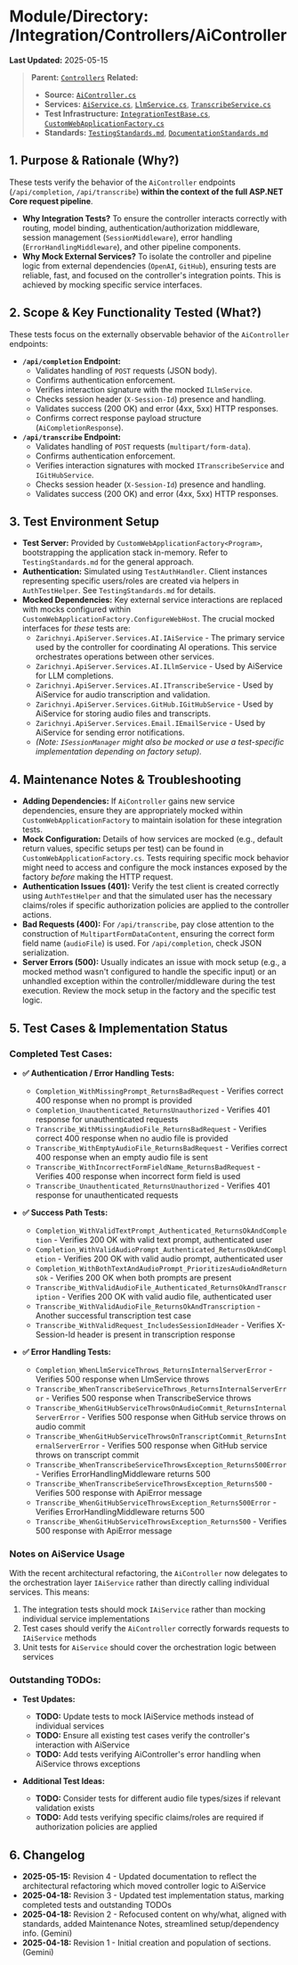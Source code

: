 # Module/Directory: /Integration/Controllers/AiController

**Last Updated:** 2025-05-15

> **Parent:** [`Controllers`](../README.md)
> **Related:**
> * **Source:** [`AiController.cs`](../../../../Zarichney.Server/Controllers/AiController.cs)
> * **Services:** [`AiService.cs`](../../../../Zarichney.Server/Services/AI/AiService.cs), [`LlmService.cs`](../../../../Zarichney.Server/Services/AI/LlmService.cs), [`TranscribeService.cs`](../../../../Zarichney.Server/Services/AI/TranscribeService.cs)
> * **Test Infrastructure:** [`IntegrationTestBase.cs`](../../IntegrationTestBase.cs), [`CustomWebApplicationFactory.cs`](../../../Framework/Fixtures/CustomWebApplicationFactory.cs)
> * **Standards:** [`TestingStandards.md`](../../../../Docs/Standards/TestingStandards.md), [`DocumentationStandards.md`](../../../../Docs/Standards/DocumentationStandards.md)

## 1. Purpose & Rationale (Why?)

These tests verify the behavior of the `AiController` endpoints (`/api/completion`, `/api/transcribe`) **within the context of the full ASP.NET Core request pipeline**.

* **Why Integration Tests?** To ensure the controller interacts correctly with routing, model binding, authentication/authorization middleware, session management (`SessionMiddleware`), error handling (`ErrorHandlingMiddleware`), and other pipeline components.
* **Why Mock External Services?** To isolate the controller and pipeline logic from external dependencies (`OpenAI`, `GitHub`), ensuring tests are reliable, fast, and focused on the controller's integration points. This is achieved by mocking specific service interfaces.

## 2. Scope & Key Functionality Tested (What?)

These tests focus on the externally observable behavior of the `AiController` endpoints:

* **`/api/completion` Endpoint:**
    * Validates handling of `POST` requests (JSON body).
    * Confirms authentication enforcement.
    * Verifies interaction signature with the mocked `ILlmService`.
    * Checks session header (`X-Session-Id`) presence and handling.
    * Validates success (200 OK) and error (4xx, 5xx) HTTP responses.
    * Confirms correct response payload structure (`AiCompletionResponse`).
* **`/api/transcribe` Endpoint:**
    * Validates handling of `POST` requests (`multipart/form-data`).
    * Confirms authentication enforcement.
    * Verifies interaction signatures with mocked `ITranscribeService` and `IGitHubService`.
    * Checks session header (`X-Session-Id`) presence and handling.
    * Validates success (200 OK) and error (4xx, 5xx) HTTP responses.

## 3. Test Environment Setup

* **Test Server:** Provided by `CustomWebApplicationFactory<Program>`, bootstrapping the application stack in-memory. Refer to `TestingStandards.md` for the general approach.
* **Authentication:** Simulated using `TestAuthHandler`. Client instances representing specific users/roles are created via helpers in `AuthTestHelper`. See `TestingStandards.md` for details.
* **Mocked Dependencies:** Key external service interactions are replaced with mocks configured within `CustomWebApplicationFactory.ConfigureWebHost`. The crucial mocked interfaces for *these* tests are:
    * `Zarichnyi.ApiServer.Services.AI.IAiService` - The primary service used by the controller for coordinating AI operations. This service orchestrates operations between other services.
    * `Zarichnyi.ApiServer.Services.AI.ILlmService` - Used by AiService for LLM completions.
    * `Zarichnyi.ApiServer.Services.AI.ITranscribeService` - Used by AiService for audio transcription and validation.
    * `Zarichnyi.ApiServer.Services.GitHub.IGitHubService` - Used by AiService for storing audio files and transcripts.
    * `Zarichnyi.ApiServer.Services.Email.IEmailService` - Used by AiService for sending error notifications.
    * *(Note: `ISessionManager` might also be mocked or use a test-specific implementation depending on factory setup).*

## 4. Maintenance Notes & Troubleshooting

* **Adding Dependencies:** If `AiController` gains new service dependencies, ensure they are appropriately mocked within `CustomWebApplicationFactory` to maintain isolation for these integration tests.
* **Mock Configuration:** Details of how services are mocked (e.g., default return values, specific setups per test) can be found in `CustomWebApplicationFactory.cs`. Tests requiring specific mock behavior might need to access and configure the mock instances exposed by the factory *before* making the HTTP request.
* **Authentication Issues (401):** Verify the test client is created correctly using `AuthTestHelper` and that the simulated user has the necessary claims/roles if specific authorization policies are applied to the controller actions.
* **Bad Requests (400):** For `/api/transcribe`, pay close attention to the construction of `MultipartFormDataContent`, ensuring the correct form field name (`audioFile`) is used. For `/api/completion`, check JSON serialization.
* **Server Errors (500):** Usually indicates an issue with mock setup (e.g., a mocked method wasn't configured to handle the specific input) or an unhandled exception within the controller/middleware during the test execution. Review the mock setup in the factory and the specific test logic.

## 5. Test Cases & Implementation Status

### Completed Test Cases:

* **✅ Authentication / Error Handling Tests:**
    * `Completion_WithMissingPrompt_ReturnsBadRequest` - Verifies correct 400 response when no prompt is provided
    * `Completion_Unauthenticated_ReturnsUnauthorized` - Verifies 401 response for unauthenticated requests
    * `Transcribe_WithMissingAudioFile_ReturnsBadRequest` - Verifies correct 400 response when no audio file is provided
    * `Transcribe_WithEmptyAudioFile_ReturnsBadRequest` - Verifies correct 400 response when an empty audio file is sent
    * `Transcribe_WithIncorrectFormFieldName_ReturnsBadRequest` - Verifies 400 response when incorrect form field is used
    * `Transcribe_Unauthenticated_ReturnsUnauthorized` - Verifies 401 response for unauthenticated requests

* **✅ Success Path Tests:**
    * `Completion_WithValidTextPrompt_Authenticated_ReturnsOkAndCompletion` - Verifies 200 OK with valid text prompt, authenticated user
    * `Completion_WithValidAudioPrompt_Authenticated_ReturnsOkAndCompletion` - Verifies 200 OK with valid audio prompt, authenticated user
    * `Completion_WithBothTextAndAudioPrompt_PrioritizesAudioAndReturnsOk` - Verifies 200 OK when both prompts are present
    * `Transcribe_WithValidAudioFile_Authenticated_ReturnsOkAndTranscription` - Verifies 200 OK with valid audio file, authenticated user
    * `Transcribe_WithValidAudioFile_ReturnsOkAndTranscription` - Another successful transcription test case
    * `Transcribe_WithValidRequest_IncludesSessionIdHeader` - Verifies X-Session-Id header is present in transcription response

* **✅ Error Handling Tests:**
    * `Completion_WhenLlmServiceThrows_ReturnsInternalServerError` - Verifies 500 response when LlmService throws
    * `Transcribe_WhenTranscribeServiceThrows_ReturnsInternalServerError` - Verifies 500 response when TranscribeService throws
    * `Transcribe_WhenGitHubServiceThrowsOnAudioCommit_ReturnsInternalServerError` - Verifies 500 response when GitHub service throws on audio commit
    * `Transcribe_WhenGitHubServiceThrowsOnTranscriptCommit_ReturnsInternalServerError` - Verifies 500 response when GitHub service throws on transcript commit
    * `Transcribe_WhenTranscribeServiceThrowsException_Returns500Error` - Verifies ErrorHandlingMiddleware returns 500
    * `Transcribe_WhenTranscribeServiceThrowsException_Returns500` - Verifies 500 response with ApiError message
    * `Transcribe_WhenGitHubServiceThrowsException_Returns500Error` - Verifies ErrorHandlingMiddleware returns 500
    * `Transcribe_WhenGitHubServiceThrowsException_Returns500` - Verifies 500 response with ApiError message

### Notes on AiService Usage

With the recent architectural refactoring, the `AiController` now delegates to the orchestration layer `IAiService` rather than directly calling individual services. This means:

1. The integration tests should mock `IAiService` rather than mocking individual service implementations
2. Test cases should verify the `AiController` correctly forwards requests to `IAiService` methods
3. Unit tests for `AiService` should cover the orchestration logic between services

### Outstanding TODOs:

* **Test Updates:**
    * **TODO:** Update tests to mock IAiService methods instead of individual services
    * **TODO:** Ensure all existing test cases verify the controller's interaction with AiService
    * **TODO:** Add tests verifying AiController's error handling when AiService throws exceptions

* **Additional Test Ideas:**
    * **TODO:** Consider tests for different audio file types/sizes if relevant validation exists
    * **TODO:** Add tests verifying specific claims/roles are required if authorization policies are applied

## 6. Changelog

* **2025-05-15:** Revision 4 - Updated documentation to reflect the architectural refactoring which moved controller logic to AiService
* **2025-04-18:** Revision 3 - Updated test implementation status, marking completed tests and outstanding TODOs
* **2025-04-18:** Revision 2 - Refocused content on why/what, aligned with standards, added Maintenance Notes, streamlined setup/dependency info. (Gemini)
* **2025-04-18:** Revision 1 - Initial creation and population of sections. (Gemini)

